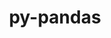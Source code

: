 ---
title: "py-pandas"
layout: cache
categories: [package, develop-2023-12-17]
meta: {"versions": ["1.5.3", "2.1.4"], "compilers": ["apple-clang@=15.0.0", "gcc@=11.1.0", "gcc@=11.3.0", "gcc@=11.4.0", "gcc@=7.5.0", "gcc@=9.4.0", "oneapi@=2023.2.0"], "oss": ["ubuntu18.04", "ubuntu20.04", "ubuntu22.04", "ventura"], "platforms": ["darwin", "linux"], "targets": ["aarch64", "neoverse_v1", "ppc64le", "x86_64_v3"], "stacks": ["data-vis-sdk", "e4s", "e4s-neoverse_v1", "e4s-oneapi", "e4s-power", "e4s-rocm-external", "ml-darwin-aarch64-mps", "ml-linux-x86_64-cpu", "ml-linux-x86_64-cuda", "ml-linux-x86_64-rocm", "radiuss", "root"], "num_specs": 24, "num_specs_by_stack": {"ml-darwin-aarch64-mps": 2, "root": 24, "radiuss": 1, "e4s-neoverse_v1": 2, "e4s-power": 4, "data-vis-sdk": 2, "e4s": 5, "e4s-rocm-external": 1, "e4s-oneapi": 3, "ml-linux-x86_64-cuda": 3, "ml-linux-x86_64-cpu": 3, "ml-linux-x86_64-rocm": 2}}
spec_details: [{"hash": "ctyvkch2pd6cdjqo7hbfz2wmm2twkcrv", "compiler": "apple-clang@=15.0.0", "versions": ["1.5.3"], "os": "ventura", "platform": "darwin", "target": "aarch64", "variants": ["build_system=python_pip", "~excel"], "stacks": ["ml-darwin-aarch64-mps", "root"], "size": "-", "tarball": "https://binaries.spack.io/develop-2023-12-17/build_cache/darwin-ventura-aarch64/apple-clang-15.0.0/py-pandas-1.5.3/darwin-ventura-aarch64-apple-clang-15.0.0-py-pandas-1.5.3-ctyvkch2pd6cdjqo7hbfz2wmm2twkcrv.spack"}, {"hash": "zblttuc4ljvmjeitmbiotmb5btwpicw2", "compiler": "apple-clang@=15.0.0", "versions": ["1.5.3"], "os": "ventura", "platform": "darwin", "target": "aarch64", "variants": ["build_system=python_pip", "~excel"], "stacks": ["ml-darwin-aarch64-mps", "root"], "size": "-", "tarball": "https://binaries.spack.io/develop-2023-12-17/build_cache/darwin-ventura-aarch64/apple-clang-15.0.0/py-pandas-1.5.3/darwin-ventura-aarch64-apple-clang-15.0.0-py-pandas-1.5.3-zblttuc4ljvmjeitmbiotmb5btwpicw2.spack"}, {"hash": "plvzxr4fuik5e3xgn6xgonoo332pymdx", "compiler": "gcc@=7.5.0", "versions": ["1.5.3"], "os": "ubuntu18.04", "platform": "linux", "target": "x86_64_v3", "variants": ["build_system=python_pip", "~excel"], "stacks": ["radiuss", "root"], "size": "-", "tarball": "https://binaries.spack.io/develop-2023-12-17/build_cache/linux-ubuntu18.04-x86_64_v3/gcc-7.5.0/py-pandas-1.5.3/linux-ubuntu18.04-x86_64_v3-gcc-7.5.0-py-pandas-1.5.3-plvzxr4fuik5e3xgn6xgonoo332pymdx.spack"}, {"hash": "mvfiiweqk4hz5dqojgakyahvpvpkcvpq", "compiler": "gcc@=11.4.0", "versions": ["1.5.3"], "os": "ubuntu20.04", "platform": "linux", "target": "neoverse_v1", "variants": ["build_system=python_pip", "~excel"], "stacks": ["e4s-neoverse_v1", "root"], "size": "-", "tarball": "https://binaries.spack.io/develop-2023-12-17/build_cache/linux-ubuntu20.04-neoverse_v1/gcc-11.4.0/py-pandas-1.5.3/linux-ubuntu20.04-neoverse_v1-gcc-11.4.0-py-pandas-1.5.3-mvfiiweqk4hz5dqojgakyahvpvpkcvpq.spack"}, {"hash": "2mvgaab4uvjpf3buwyis3rct2exzl3sx", "compiler": "gcc@=11.4.0", "versions": ["1.5.3"], "os": "ubuntu20.04", "platform": "linux", "target": "neoverse_v1", "variants": ["build_system=python_pip", "~excel"], "stacks": ["e4s-neoverse_v1", "root"], "size": "-", "tarball": "https://binaries.spack.io/develop-2023-12-17/build_cache/linux-ubuntu20.04-neoverse_v1/gcc-11.4.0/py-pandas-1.5.3/linux-ubuntu20.04-neoverse_v1-gcc-11.4.0-py-pandas-1.5.3-2mvgaab4uvjpf3buwyis3rct2exzl3sx.spack"}, {"hash": "ew2fk26x74iwafdqbegwgpzd4wqvouu7", "compiler": "gcc@=9.4.0", "versions": ["1.5.3"], "os": "ubuntu20.04", "platform": "linux", "target": "ppc64le", "variants": ["build_system=python_pip", "~excel"], "stacks": ["root", "e4s-power"], "size": "-", "tarball": "https://binaries.spack.io/develop-2023-12-17/build_cache/linux-ubuntu20.04-ppc64le/gcc-9.4.0/py-pandas-1.5.3/linux-ubuntu20.04-ppc64le-gcc-9.4.0-py-pandas-1.5.3-ew2fk26x74iwafdqbegwgpzd4wqvouu7.spack"}, {"hash": "rwa3y6azxy7k2wzjrkc4kirutpex4kje", "compiler": "gcc@=9.4.0", "versions": ["1.5.3"], "os": "ubuntu20.04", "platform": "linux", "target": "ppc64le", "variants": ["build_system=python_pip", "~excel"], "stacks": ["root", "e4s-power"], "size": "-", "tarball": "https://binaries.spack.io/develop-2023-12-17/build_cache/linux-ubuntu20.04-ppc64le/gcc-9.4.0/py-pandas-1.5.3/linux-ubuntu20.04-ppc64le-gcc-9.4.0-py-pandas-1.5.3-rwa3y6azxy7k2wzjrkc4kirutpex4kje.spack"}, {"hash": "swvkxbapj5trk2lrlhbwlakcvf2cx2m6", "compiler": "gcc@=9.4.0", "versions": ["1.5.3"], "os": "ubuntu20.04", "platform": "linux", "target": "ppc64le", "variants": ["build_system=python_pip", "~excel"], "stacks": ["root", "e4s-power"], "size": "-", "tarball": "https://binaries.spack.io/develop-2023-12-17/build_cache/linux-ubuntu20.04-ppc64le/gcc-9.4.0/py-pandas-1.5.3/linux-ubuntu20.04-ppc64le-gcc-9.4.0-py-pandas-1.5.3-swvkxbapj5trk2lrlhbwlakcvf2cx2m6.spack"}, {"hash": "ymul26klpuech3ffvb6mr4mhkxettwuv", "compiler": "gcc@=9.4.0", "versions": ["1.5.3"], "os": "ubuntu20.04", "platform": "linux", "target": "ppc64le", "variants": ["build_system=python_pip", "~excel"], "stacks": ["root", "e4s-power"], "size": "-", "tarball": "https://binaries.spack.io/develop-2023-12-17/build_cache/linux-ubuntu20.04-ppc64le/gcc-9.4.0/py-pandas-1.5.3/linux-ubuntu20.04-ppc64le-gcc-9.4.0-py-pandas-1.5.3-ymul26klpuech3ffvb6mr4mhkxettwuv.spack"}, {"hash": "3azx736rd24fduvq2yrneybatnj2p5h3", "compiler": "gcc@=11.1.0", "versions": ["1.5.3"], "os": "ubuntu20.04", "platform": "linux", "target": "x86_64_v3", "variants": ["build_system=python_pip", "~excel"], "stacks": ["data-vis-sdk", "root"], "size": "-", "tarball": "https://binaries.spack.io/develop-2023-12-17/build_cache/linux-ubuntu20.04-x86_64_v3/gcc-11.1.0/py-pandas-1.5.3/linux-ubuntu20.04-x86_64_v3-gcc-11.1.0-py-pandas-1.5.3-3azx736rd24fduvq2yrneybatnj2p5h3.spack"}, {"hash": "dcakizemqplibledp3lpy2lh64nqhscq", "compiler": "gcc@=11.1.0", "versions": ["1.5.3"], "os": "ubuntu20.04", "platform": "linux", "target": "x86_64_v3", "variants": ["build_system=python_pip", "~excel"], "stacks": ["data-vis-sdk", "root"], "size": "-", "tarball": "https://binaries.spack.io/develop-2023-12-17/build_cache/linux-ubuntu20.04-x86_64_v3/gcc-11.1.0/py-pandas-1.5.3/linux-ubuntu20.04-x86_64_v3-gcc-11.1.0-py-pandas-1.5.3-dcakizemqplibledp3lpy2lh64nqhscq.spack"}, {"hash": "gs55pxlb3xi4px3evwjr47u4qox4kpx3", "compiler": "gcc@=11.4.0", "versions": ["1.5.3"], "os": "ubuntu20.04", "platform": "linux", "target": "x86_64_v3", "variants": ["build_system=python_pip", "~excel"], "stacks": ["e4s", "e4s-rocm-external", "root"], "size": "-", "tarball": "https://binaries.spack.io/develop-2023-12-17/build_cache/linux-ubuntu20.04-x86_64_v3/gcc-11.4.0/py-pandas-1.5.3/linux-ubuntu20.04-x86_64_v3-gcc-11.4.0-py-pandas-1.5.3-gs55pxlb3xi4px3evwjr47u4qox4kpx3.spack"}, {"hash": "v7dockmy4f3eukf6p7gb467m7wsuldiu", "compiler": "gcc@=11.4.0", "versions": ["1.5.3"], "os": "ubuntu20.04", "platform": "linux", "target": "x86_64_v3", "variants": ["build_system=python_pip", "~excel"], "stacks": ["e4s", "root"], "size": "-", "tarball": "https://binaries.spack.io/develop-2023-12-17/build_cache/linux-ubuntu20.04-x86_64_v3/gcc-11.4.0/py-pandas-1.5.3/linux-ubuntu20.04-x86_64_v3-gcc-11.4.0-py-pandas-1.5.3-v7dockmy4f3eukf6p7gb467m7wsuldiu.spack"}, {"hash": "lew75p5av4jq6xdzyts5rsfxxoj254mx", "compiler": "gcc@=11.4.0", "versions": ["1.5.3"], "os": "ubuntu20.04", "platform": "linux", "target": "x86_64_v3", "variants": ["build_system=python_pip", "~excel"], "stacks": ["e4s", "root"], "size": "-", "tarball": "https://binaries.spack.io/develop-2023-12-17/build_cache/linux-ubuntu20.04-x86_64_v3/gcc-11.4.0/py-pandas-1.5.3/linux-ubuntu20.04-x86_64_v3-gcc-11.4.0-py-pandas-1.5.3-lew75p5av4jq6xdzyts5rsfxxoj254mx.spack"}, {"hash": "qwbjkpz2a7kdfeyodp54rygthnn4dypz", "compiler": "gcc@=11.4.0", "versions": ["1.5.3"], "os": "ubuntu20.04", "platform": "linux", "target": "x86_64_v3", "variants": ["build_system=python_pip", "~excel"], "stacks": ["e4s", "root"], "size": "-", "tarball": "https://binaries.spack.io/develop-2023-12-17/build_cache/linux-ubuntu20.04-x86_64_v3/gcc-11.4.0/py-pandas-1.5.3/linux-ubuntu20.04-x86_64_v3-gcc-11.4.0-py-pandas-1.5.3-qwbjkpz2a7kdfeyodp54rygthnn4dypz.spack"}, {"hash": "ii7popyqlqztx3rcjz4dsp3z6mudzrmn", "compiler": "gcc@=11.4.0", "versions": ["1.5.3"], "os": "ubuntu20.04", "platform": "linux", "target": "x86_64_v3", "variants": ["build_system=python_pip", "~excel"], "stacks": ["e4s", "root"], "size": "-", "tarball": "https://binaries.spack.io/develop-2023-12-17/build_cache/linux-ubuntu20.04-x86_64_v3/gcc-11.4.0/py-pandas-1.5.3/linux-ubuntu20.04-x86_64_v3-gcc-11.4.0-py-pandas-1.5.3-ii7popyqlqztx3rcjz4dsp3z6mudzrmn.spack"}, {"hash": "2vmyorvapeszlejb7swedwe57wcrbpze", "compiler": "oneapi@=2023.2.0", "versions": ["1.5.3"], "os": "ubuntu20.04", "platform": "linux", "target": "x86_64_v3", "variants": ["build_system=python_pip", "~excel"], "stacks": ["e4s-oneapi", "root"], "size": "-", "tarball": "https://binaries.spack.io/develop-2023-12-17/build_cache/linux-ubuntu20.04-x86_64_v3/oneapi-2023.2.0/py-pandas-1.5.3/linux-ubuntu20.04-x86_64_v3-oneapi-2023.2.0-py-pandas-1.5.3-2vmyorvapeszlejb7swedwe57wcrbpze.spack"}, {"hash": "g7dgnsubfoowguuarhnczvc4unncnlsn", "compiler": "oneapi@=2023.2.0", "versions": ["1.5.3"], "os": "ubuntu20.04", "platform": "linux", "target": "x86_64_v3", "variants": ["build_system=python_pip", "~excel"], "stacks": ["e4s-oneapi", "root"], "size": "-", "tarball": "https://binaries.spack.io/develop-2023-12-17/build_cache/linux-ubuntu20.04-x86_64_v3/oneapi-2023.2.0/py-pandas-1.5.3/linux-ubuntu20.04-x86_64_v3-oneapi-2023.2.0-py-pandas-1.5.3-g7dgnsubfoowguuarhnczvc4unncnlsn.spack"}, {"hash": "wwx7vfc5fcikzsn6xo7mo7vvi3ykuq6k", "compiler": "oneapi@=2023.2.0", "versions": ["1.5.3"], "os": "ubuntu20.04", "platform": "linux", "target": "x86_64_v3", "variants": ["build_system=python_pip", "~excel"], "stacks": ["e4s-oneapi", "root"], "size": "-", "tarball": "https://binaries.spack.io/develop-2023-12-17/build_cache/linux-ubuntu20.04-x86_64_v3/oneapi-2023.2.0/py-pandas-1.5.3/linux-ubuntu20.04-x86_64_v3-oneapi-2023.2.0-py-pandas-1.5.3-wwx7vfc5fcikzsn6xo7mo7vvi3ykuq6k.spack"}, {"hash": "miudbrc2l2sxdsguaxubk2bgueihlcji", "compiler": "gcc@=11.3.0", "versions": ["1.5.3"], "os": "ubuntu22.04", "platform": "linux", "target": "x86_64_v3", "variants": ["build_system=python_pip", "~excel"], "stacks": ["ml-linux-x86_64-cuda", "ml-linux-x86_64-cpu", "root"], "size": "-", "tarball": "https://binaries.spack.io/develop-2023-12-17/build_cache/linux-ubuntu22.04-x86_64_v3/gcc-11.3.0/py-pandas-1.5.3/linux-ubuntu22.04-x86_64_v3-gcc-11.3.0-py-pandas-1.5.3-miudbrc2l2sxdsguaxubk2bgueihlcji.spack"}, {"hash": "ou76pugiikj72mojrvecria3k5jo4u7q", "compiler": "gcc@=11.3.0", "versions": ["1.5.3"], "os": "ubuntu22.04", "platform": "linux", "target": "x86_64_v3", "variants": ["build_system=python_pip", "~excel"], "stacks": ["ml-linux-x86_64-cuda", "ml-linux-x86_64-cpu", "ml-linux-x86_64-rocm", "root"], "size": "-", "tarball": "https://binaries.spack.io/develop-2023-12-17/build_cache/linux-ubuntu22.04-x86_64_v3/gcc-11.3.0/py-pandas-1.5.3/linux-ubuntu22.04-x86_64_v3-gcc-11.3.0-py-pandas-1.5.3-ou76pugiikj72mojrvecria3k5jo4u7q.spack"}, {"hash": "2jmpvldyu72xh6wr6uwvezzuhmltrul5", "compiler": "gcc@=11.3.0", "versions": ["2.1.4"], "os": "ubuntu22.04", "platform": "linux", "target": "x86_64_v3", "variants": ["build_system=python_pip", "~excel"], "stacks": ["ml-linux-x86_64-cpu", "root"], "size": "-", "tarball": "https://binaries.spack.io/develop-2023-12-17/build_cache/linux-ubuntu22.04-x86_64_v3/gcc-11.3.0/py-pandas-2.1.4/linux-ubuntu22.04-x86_64_v3-gcc-11.3.0-py-pandas-2.1.4-2jmpvldyu72xh6wr6uwvezzuhmltrul5.spack"}, {"hash": "db7nlyp4jdwxqxo2j43qa6ecct2n2wio", "compiler": "gcc@=11.3.0", "versions": ["2.1.4"], "os": "ubuntu22.04", "platform": "linux", "target": "x86_64_v3", "variants": ["build_system=python_pip", "~excel"], "stacks": ["ml-linux-x86_64-rocm", "root"], "size": "-", "tarball": "https://binaries.spack.io/develop-2023-12-17/build_cache/linux-ubuntu22.04-x86_64_v3/gcc-11.3.0/py-pandas-2.1.4/linux-ubuntu22.04-x86_64_v3-gcc-11.3.0-py-pandas-2.1.4-db7nlyp4jdwxqxo2j43qa6ecct2n2wio.spack"}, {"hash": "5d72cip4wm2jnvpak6qmjrtdqiifirga", "compiler": "gcc@=11.3.0", "versions": ["2.1.4"], "os": "ubuntu22.04", "platform": "linux", "target": "x86_64_v3", "variants": ["build_system=python_pip", "~excel"], "stacks": ["ml-linux-x86_64-cuda", "root"], "size": "-", "tarball": "https://binaries.spack.io/develop-2023-12-17/build_cache/linux-ubuntu22.04-x86_64_v3/gcc-11.3.0/py-pandas-2.1.4/linux-ubuntu22.04-x86_64_v3-gcc-11.3.0-py-pandas-2.1.4-5d72cip4wm2jnvpak6qmjrtdqiifirga.spack"}]
---
